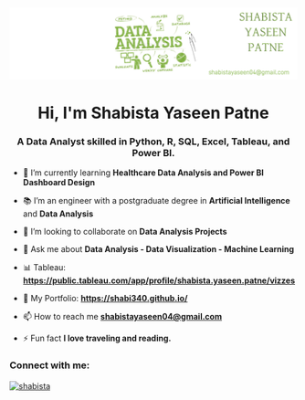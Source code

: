 ![logo](https://github.com/shabi340/Shabista/blob/main/LinkedIn%20Banner.png)
<h1 align="center">Hi, I'm Shabista Yaseen Patne</h1>
<h3 align="center">A Data Analyst skilled in Python, R, SQL, Excel, Tableau, and Power BI.</h3>

- 🔭 I’m currently learning **Healthcare Data Analysis and Power BI Dashboard Design**

- 📚 I’m an engineer with a postgraduate degree in **Artificial Intelligence** and **Data Analysis**

- 👯 I’m looking to collaborate on **Data Analysis Projects**

- 💬 Ask me about **Data Analysis - Data Visualization - Machine Learning**

- 📊 Tableau: **https://public.tableau.com/app/profile/shabista.yaseen.patne/vizzes**

- 🔗 My Portfolio: **https://shabi340.github.io/**

- 📫 How to reach me **shabistayaseen04@gmail.com**

- ⚡ Fun fact **I love traveling and reading.**

<h3 align="left">Connect with me:</h3>
<p align="left">
<a href="https://linkedin.com/in/shabista" target="blank"><img align="center" src="https://raw.githubusercontent.com/rahuldkjain/github-profile-readme-generator/master/src/images/icons/Social/linked-in-alt.svg" alt="shabista" height="30" width="40" /></a>
